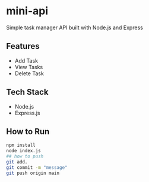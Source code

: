 # mini-api
Simple task manager API built with Node.js and Express

## Features
- Add Task
- View Tasks
- Delete Task

## Tech Stack
- Node.js
- Express.js

## How to Run
```bash
npm install
node index.js
## how to push
git add.
git commit -m "message"
git push origin main
